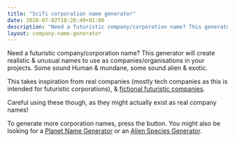 ```yaml
---
title: "Scifi corporation name generator"
date: 2020-07-02T18:28:49+01:00
description: "Need a futuristic company/corporation name? This generator will create scifi names to use in your stories/games"
layout: company-name-generator
---
```


Need a futuristic company/corporation name? This generator will create realistic & unusual names to use as companies/organisations in your projects. Some sound Human & mundane, some sound alien & exotic. 

This takes inspiration from real companies (mostly tech companies as this is intended for futuristic corporations), & <a href="https://www.insider.co.uk/news/15-best-fictional-businesses-willy-10210716">fictional futuristic companies</a>. 

Careful using these though, as they might actually exist as real company names!

To generate more corporation names, press the button. You might also be looking for a <a href="/planet-name-generator">Planet Name Generator</a> or an <a href="/alien-species-generator">Alien Species Generator</a>.